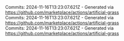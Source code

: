 Commits: 2024-11-16T13:23:07.621Z - Generated via https://github.com/marketplace/actions/artificial-grass
<br>
Commits: 2024-11-16T13:23:07.621Z - Generated via https://github.com/marketplace/actions/artificial-grass
<br>
Commits: 2024-11-16T13:23:07.621Z - Generated via https://github.com/marketplace/actions/artificial-grass
<br>
